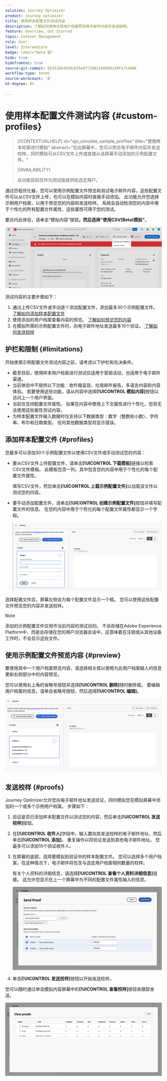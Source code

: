 ```yaml
---
solution: Journey Optimizer
product: journey optimizer
title: 使用样本配置文件测试内容
description: 了解如何使用示例用户档案预览电子邮件内容并发送校样。
feature: Overview, Get Started
topic: Content Management
role: User
level: Intermediate
badge: label="Beta 版"
hide: true
hidefromtoc: true
source-git-commit: 6b3518645b9cbfbe6f728011b0889c28fa754496
workflow-type: tm+mt
source-wordcount: '0'
ht-degree: 0%

---
```



# 使用样本配置文件测试内容 {#custom-profiles}

>[!CONTEXTUALHELP]
>id="ajo_simulate_sample_profiles"
>title="使用样本轮廓进行模拟"
>abstract="在此屏幕中，您可以预览电子邮件内容并发送校样，同时模拟可从CSV文件上传或直接从该屏幕手动添加的示例配置文件。"


<!--ATTENTE CONFIRMATION 

- nom (custom/sample)
- campaigns/journeys ou que campaigns

-->

>[!AVAILABILITY]
>
>此功能目前仅作为测试版提供给选定用户。

通过历程优化器，您可以使用示例配置文件预览和测试电子邮件内容，这些配置文件可以从CSV文件上传，也可以在模拟内容时直接手动添加。 此功能允许您选择示例用户档案，以用于预览您的内容和发送校样。 系统会自动检测您的内容中用于个性化的所有配置文件属性，这些属性可用于您的测试。

要访问此体验，请单击“模拟内容”按钮&#x200B;****，然后选择“使用CSV(Beta)模拟”****。

![](assets/simulate-sample.png)


测试内容的主要步骤如下：

1. 通过上传CSV文件或手动逐个添加配置文件，添加最多30个示例配置文件。 [了解如何添加样本配置文件](#profiles)
1. 使用添加的用户档案查看内容的预览。 [了解如何预览您的内容](#preview)
1. 在模拟所需的示例配置文件时，向电子邮件地址发送最多10个验证。 [了解如何发送校样](#proofs)


## 护栏和限制 {#limitations}

开始使用示例配置文件测试内容之前，请考虑以下护栏和先决条件。

* 截至目前，使用样本用户档案进行测试仅适用于营销活动，也适用于电子邮件渠道。
* 当前体验中不提供以下功能：收件箱呈现、垃圾邮件报告、多语言内容和内容体验。 若要使用这些功能，请从内容中选择&#x200B;**[!UICONTROL 模拟内容]**&#x200B;按钮以访问上一个用户界面。
* 当前仅支持配置文件属性。 如果在内容中使用上下文属性进行个性化，您将无法使用这些属性测试内容。
* 为样本配置文件输入数据时仅支持以下数据类型：数字（整数和小数）、字符串、布尔和日期类型。 任何其他数据类型将显示错误。

## 添加样本配置文件 {#profiles}

您最多可以添加30个示例配置文件以使用CSV文件或手动测试您的内容：

* 要从CSV文件上传配置文件，请单击&#x200B;**[!UICONTROL 下载模板]**&#x200B;链接以检索CSV文件模板。 此模板包含一列，其中包含您的内容中用于个性化的每个配置文件属性。

  填写CSV文件，然后单击&#x200B;**[!UICONTROL 上载示例配置文件]**&#x200B;以加载该文件以测试您的内容。

* 要手动添加配置文件，请单击&#x200B;**[!UICONTROL 创建示例配置文件]**&#x200B;按钮并填写配置文件的信息。 在您的内容中用于个性化的每个配置文件属性都显示一个字段。

  ![](assets/simulate-custom-add.png)

选择配置文件后，屏幕左侧会为每个配置文件显示一个框。 您可以使用这些配置文件预览您的内容并发送校样。

>[!NOTE]
>
>添加的示例配置文件仅用作当前内容的测试目的。 不会存储在Adobe Experience Platform中，而是会存储在您的用户浏览器会话中，这意味着在注销或从其他设备工作时，不会显示这些文件。

## 使用示例配置文件预览内容 {#preview}

要使用其中一个用户档案预览内容，请选择相关框以使用为此用户档案输入的信息更新右侧部分中的内容预览。

您可以使用右上角的省略号按钮并选择&#x200B;**[!UICONTROL 删除]**&#x200B;随时删除框。 要编辑用户档案的信息，请单击省略号按钮，然后选择&#x200B;**[!UICONTROL 编辑]**。

![](assets/simulate-custom-boxes.png)

## 发送校样 {#proofs}

Journey Optimizer允许您向电子邮件地址发送验证，同时模拟您在模拟屏幕中添加的一个或多个示例用户档案。 步骤如下：

1. 验证是否已添加样本配置文件以测试您的内容，然后单击&#x200B;**[!UICONTROL 发送校样]**&#x200B;按钮。

1. 在&#x200B;**[!UICONTROL 收件人]**&#x200B;字段中，输入要向其发送校样的电子邮件地址，然后单击&#x200B;**[!UICONTROL 添加]**。 重复操作以将验证发送到其他电子邮件地址。 您最多可以添加10个验证收件人。

1. 在屏幕的底部，选择要模拟到验证中的样本配置文件。 您可以选择多个用户档案，在这种情况下，电子邮件将包含与选定用户档案相同数量的校样。

   有关个人资料的详细信息，请选择&#x200B;**[!UICONTROL 查看个人资料详细信息]**&#x200B;链接。 这允许您显示在上一个屏幕中为不同的配置文件属性输入的信息。

   ![](assets/simulate-custom-proofs.png)

1. 单击&#x200B;**[!UICONTROL 发送校样]**&#x200B;按钮以开始发送校样。

您可以随时通过单击模拟内容屏幕中的&#x200B;**[!UICONTROL 查看校样]**&#x200B;按钮来跟踪发送。

![](assets/simulate-custom-sent-proofs.png)

